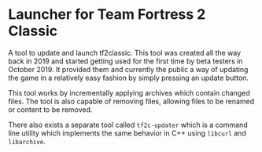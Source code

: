 # Launcher for Team Fortress 2 Classic
A tool to update and launch tf2classic. This tool was created all the way back in 2019 and started getting used for the first time by beta testers in October 2019. It provided them and currently the public a way of updating the game in a relatively easy fashion by simply pressing an update button.

This tool works by incrementally applying archives which contain changed files. The tool is also capable of removing files, allowing files to be renamed or content to be removed.

There also exists a separate tool called `tf2c-updater` which is a command line utility which implements the same behavior in C++ using `libcurl` and `libarchive`.

